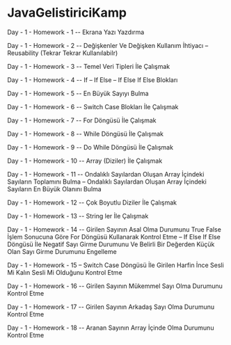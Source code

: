 # JavaGelistiriciKamp
Day - 1 - Homework - 1 -- Ekrana Yazı Yazdırma

Day - 1 - Homework - 2 -- Değişkenler Ve Değişken Kullanım İhtiyacı – Reusability (Tekrar Tekrar Kullanılabilr)

Day - 1 - Homework - 3 -- Temel Veri Tipleri İle Çalışmak

Day - 1 - Homework - 4 -- If – If Else – If Else If Else Blokları

Day - 1 - Homework - 5 -- En Büyük Sayıyı Bulma

Day - 1 - Homework - 6 -- Switch Case Blokları İle Çalışmak

Day - 1 - Homework - 7 -- For Döngüsü İle Çalışmak

Day - 1 - Homework - 8 -- While Döngüsü İle Çalışmak

Day - 1 - Homework - 9 -- Do While Döngüsü İle Çalışmak

Day - 1 - Homework - 10 -- Array (Diziler) İle Çalışmak

Day - 1 - Homework - 11 -- Ondalıklı Sayılardan Oluşan Array İçindeki Sayıların Toplamını Bulma – Ondalıklı Sayılardan Oluşan Array İçindeki Sayıların En Büyük Olanını Bulma

Day - 1 - Homework - 12 -- Çok Boyutlu Diziler İle Çalışmak

Day - 1 - Homework - 13 -- String ler İle Çalışmak 

Day - 1 - Homework - 14 -- Girilen Sayının Asal Olma Durumunu True False İşlem Sonucuna Göre For Döngüsü Kullanarak Kontrol Etme – If Else If Else Döngüsü İle Negatif Sayı Girme Durumunu Ve Belirli Bir Değerden Küçük Olan Sayı Girme Durumunu Engelleme

Day - 1 - Homework - 15 – Switch Case Döngüsü İle Girilen Harfin İnce Sesli Mi Kalın Sesli Mi Olduğunu Kontrol Etme

Day - 1 - Homework - 16 -- Girilen Sayının Mükemmel Sayı Olma Durumunu Kontrol Etme

Day - 1 - Homework - 17 -- Girilen Sayının Arkadaş Sayı Olma Durumunu Kontrol Etme

Day - 1 - Homework - 18 -- Aranan Sayının Array İçinde Olma Durumunu Kontrol Etme
